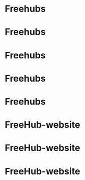 # Freehubs
# Freehubs
# Freehubs
# Freehubs
# Freehubs
# FreeHub-website
# FreeHub-website
# FreeHub-website
